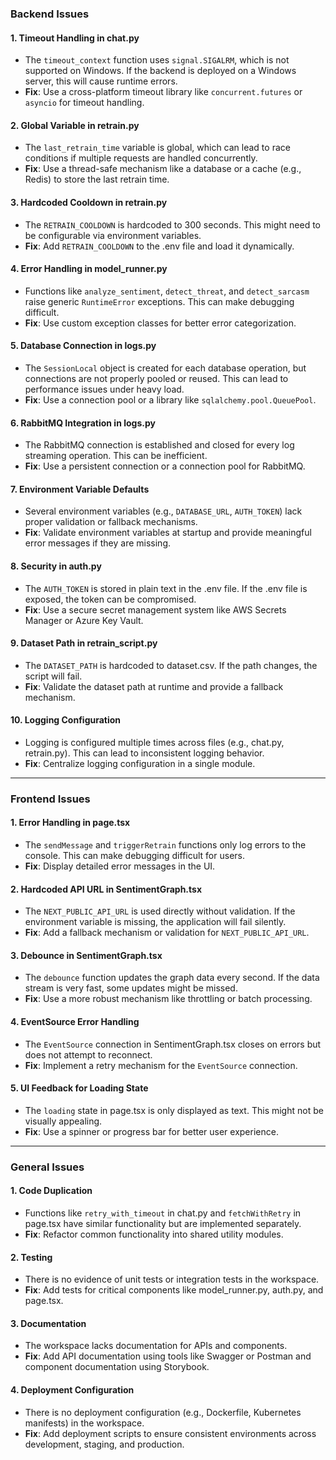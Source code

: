 ### Backend Issues

#### 1. **Timeout Handling in chat.py**
   - The `timeout_context` function uses `signal.SIGALRM`, which is not supported on Windows. If the backend is deployed on a Windows server, this will cause runtime errors.
   - **Fix**: Use a cross-platform timeout library like `concurrent.futures` or `asyncio` for timeout handling.

#### 2. **Global Variable in retrain.py**
   - The `last_retrain_time` variable is global, which can lead to race conditions if multiple requests are handled concurrently.
   - **Fix**: Use a thread-safe mechanism like a database or a cache (e.g., Redis) to store the last retrain time.

#### 3. **Hardcoded Cooldown in retrain.py**
   - The `RETRAIN_COOLDOWN` is hardcoded to 300 seconds. This might need to be configurable via environment variables.
   - **Fix**: Add `RETRAIN_COOLDOWN` to the .env file and load it dynamically.

#### 4. **Error Handling in model_runner.py**
   - Functions like `analyze_sentiment`, `detect_threat`, and `detect_sarcasm` raise generic `RuntimeError` exceptions. This can make debugging difficult.
   - **Fix**: Use custom exception classes for better error categorization.

#### 5. **Database Connection in logs.py**
   - The `SessionLocal` object is created for each database operation, but connections are not properly pooled or reused. This can lead to performance issues under heavy load.
   - **Fix**: Use a connection pool or a library like `sqlalchemy.pool.QueuePool`.

#### 6. **RabbitMQ Integration in logs.py**
   - The RabbitMQ connection is established and closed for every log streaming operation. This can be inefficient.
   - **Fix**: Use a persistent connection or a connection pool for RabbitMQ.

#### 7. **Environment Variable Defaults**
   - Several environment variables (e.g., `DATABASE_URL`, `AUTH_TOKEN`) lack proper validation or fallback mechanisms.
   - **Fix**: Validate environment variables at startup and provide meaningful error messages if they are missing.

#### 8. **Security in auth.py**
   - The `AUTH_TOKEN` is stored in plain text in the .env file. If the .env file is exposed, the token can be compromised.
   - **Fix**: Use a secure secret management system like AWS Secrets Manager or Azure Key Vault.

#### 9. **Dataset Path in retrain_script.py**
   - The `DATASET_PATH` is hardcoded to dataset.csv. If the path changes, the script will fail.
   - **Fix**: Validate the dataset path at runtime and provide a fallback mechanism.

#### 10. **Logging Configuration**
   - Logging is configured multiple times across files (e.g., chat.py, retrain.py). This can lead to inconsistent logging behavior.
   - **Fix**: Centralize logging configuration in a single module.

---

### Frontend Issues

#### 1. **Error Handling in page.tsx**
   - The `sendMessage` and `triggerRetrain` functions only log errors to the console. This can make debugging difficult for users.
   - **Fix**: Display detailed error messages in the UI.

#### 2. **Hardcoded API URL in SentimentGraph.tsx**
   - The `NEXT_PUBLIC_API_URL` is used directly without validation. If the environment variable is missing, the application will fail silently.
   - **Fix**: Add a fallback mechanism or validation for `NEXT_PUBLIC_API_URL`.

#### 3. **Debounce in SentimentGraph.tsx**
   - The `debounce` function updates the graph data every second. If the data stream is very fast, some updates might be missed.
   - **Fix**: Use a more robust mechanism like throttling or batch processing.

#### 4. **EventSource Error Handling**
   - The `EventSource` connection in SentimentGraph.tsx closes on errors but does not attempt to reconnect.
   - **Fix**: Implement a retry mechanism for the `EventSource` connection.

#### 5. **UI Feedback for Loading State**
   - The `loading` state in page.tsx is only displayed as text. This might not be visually appealing.
   - **Fix**: Use a spinner or progress bar for better user experience.

---

### General Issues

#### 1. **Code Duplication**
   - Functions like `retry_with_timeout` in chat.py and `fetchWithRetry` in page.tsx have similar functionality but are implemented separately.
   - **Fix**: Refactor common functionality into shared utility modules.

#### 2. **Testing**
   - There is no evidence of unit tests or integration tests in the workspace.
   - **Fix**: Add tests for critical components like model_runner.py, auth.py, and page.tsx.

#### 3. **Documentation**
   - The workspace lacks documentation for APIs and components.
   - **Fix**: Add API documentation using tools like Swagger or Postman and component documentation using Storybook.

#### 4. **Deployment Configuration**
   - There is no deployment configuration (e.g., Dockerfile, Kubernetes manifests) in the workspace.
   - **Fix**: Add deployment scripts to ensure consistent environments across development, staging, and production.